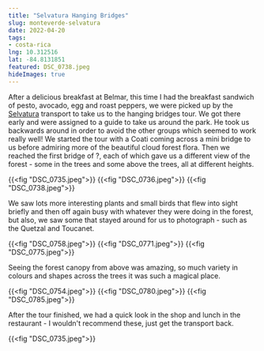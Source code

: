 ```yaml
---
title: "Selvatura Hanging Bridges"
slug: monteverde-selvatura
date: 2022-04-20
tags: 
- costa-rica
lng: 10.312516
lat: -84.8131851
featured: DSC_0738.jpeg
hideImages: true
---
```



After a delicious breakfast at Belmar, this time I had the breakfast sandwich of pesto, avocado, egg and roast peppers, we were picked up by the [Selvatura](https://selvatura.com) transport to take us to the hanging bridges tour.  We got there early and were assigned to a guide to take us around the park. He took us backwards around in order to avoid the other groups which seemed to work really well!  We started the tour with a Coati coming across a mini bridge to us before admiring more of the beautiful cloud forest flora.  Then we reached the first bridge of ?, each of which gave us a different view of the forest - some in the trees and some above the trees, all at different heights. 

{{<fig "DSC_0735.jpeg">}}
{{<fig "DSC_0736.jpeg">}}
{{<fig "DSC_0738.jpeg">}}

We saw lots more interesting plants and small birds that flew into sight briefly and then off again busy with whatever they were doing in the forest, but also, we saw some that stayed around for us to photograph - such as the Quetzal and Toucanet.

{{<fig "DSC_0758.jpeg">}}
{{<fig "DSC_0771.jpeg">}}
{{<fig "DSC_0775.jpeg">}}

Seeing the forest canopy from above was amazing, so much variety in colours and shapes across the trees it was such a magical place. 

{{<fig "DSC_0754.jpeg">}}
{{<fig "DSC_0780.jpeg">}}
{{<fig "DSC_0785.jpeg">}}

After the tour finished, we had a quick look in the shop and lunch in the restaurant - I wouldn't recommend these, just get the transport back. 

{{<fig "DSC_0735.jpeg">}}
